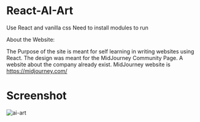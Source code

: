 # React-AI-Art
Use React and vanilla css
Need to install modules to run

About the Website:

The Purpose of the site is meant for self learning in writing websites using React.
The design was meant for the MidJourney Community Page.
A website about the company already exist.
MidJourney website is https://midjourney.com/

# Screenshot
![ai-art](https://user-images.githubusercontent.com/115049910/212942546-83b71f21-7aa0-4747-b55f-59b4fd53c286.jpg)
